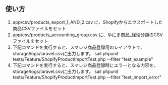## 使い方

1. app/csv/products_export_1_AND_2.csv に、Shopifyからエクスポートした商品CSVファイルをセット
2. app/csv/products_accounting_group.csv に、ゆにま商品_経理分類のCSVファイルをセット
3. 下記コマンドを実行すると、スマレジ商品登録用のレイアウトで、storage/logs/laravel.csvに出力します。
sail phpunit tests/Feature/ShopifyProductImportTest.php --filter "test_example"
4. 下記コマンドを実行すると、スマレジ商品登録時にエラーとなる内容を、storage/logs/laravel.csvに出力します。
sail phpunit tests/Feature/ShopifyProductImportTest.php --filter "test_import_error"